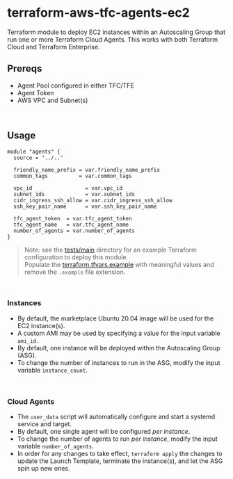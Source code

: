 # terraform-aws-tfc-agents-ec2
Terraform module to deploy EC2 instances within an Autoscaling Group that run one or more Terraform Cloud Agents. This works with both Terraform Cloud and Terraform Enterprise.

## Prereqs
- Agent Pool configured in either TFC/TFE
- Agent Token
- AWS VPC and Subnet(s)
<p>&nbsp;</p>

## Usage
```hcl
module "agents" {
  source = "../.."

  friendly_name_prefix = var.friendly_name_prefix
  common_tags          = var.common_tags

  vpc_id                 = var.vpc_id
  subnet_ids             = var.subnet_ids
  cidr_ingress_ssh_allow = var.cidr_ingress_ssh_allow
  ssh_key_pair_name      = var.ssh_key_pair_name

  tfc_agent_token  = var.tfc_agent_token
  tfc_agent_name   = var.tfc_agent_name
  number_of_agents = var.number_of_agents
}
```

> Note: see the [tests/main](./tests/main) directory for an example Terraform configuration to deploy this module.  
> Populate the [terraform.tfvars.example](./tests/main/terraform.tfvars.example) with meaningful values and remove the `.example` file extension.
<p>&nbsp;</p>

### Instances
- By default, the marketplace Ubuntu 20.04 image will be used for the EC2 instance(s).
- A custom AMI may be used by specifying a value for the input variable `ami_id`.
- By default, one instance will be deployed within the Autoscaling Group (ASG).
- To change the number of instances to run in the ASG, modify the input variable `instance_count`.
<p>&nbsp;</p>

### Cloud Agents
- The `user_data` script will automatically configure and start a systemd service and target.
- By default, one single agent will be configured _per instance_.
- To change the number of agents to run _per instance_, modify the input variable `number_of_agents`.
- In order for any changes to take effect, `terraform apply` the changes to update the Launch Template, terminate the instance(s), and let the ASG spin up new ones.
<p>&nbsp;</p>
